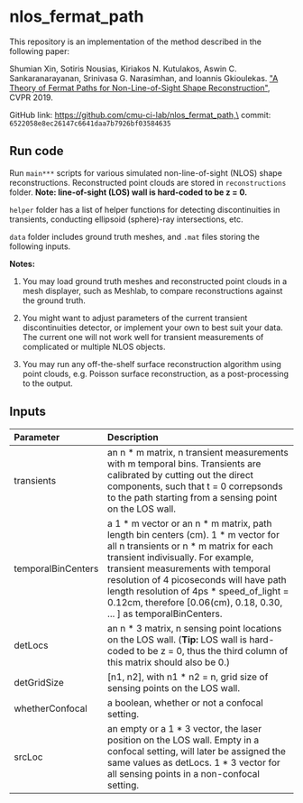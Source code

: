 # nlos_fermat_path

This repository is an implementation of the method described in the following paper:

Shumian Xin, Sotiris Nousias, Kiriakos N. Kutulakos, Aswin C. Sankaranarayanan, Srinivasa G. Narasimhan, and Ioannis Gkioulekas. ["A Theory of Fermat Paths for Non-Line-of-Sight Shape Reconstruction"](http://imaging.cs.cmu.edu/fermat_paths/), CVPR 2019.

GitHub link: https://github.com/cmu-ci-lab/nlos_fermat_path,\
commit: `6522058e8ec26147c6641daa7b7926bf03584635`

## Run code

Run ```main***``` scripts for various simulated non-line-of-sight (NLOS) shape reconstructions. Reconstructed point clouds are stored in ```reconstructions``` folder. **Note: line-of-sight (LOS) wall is hard-coded to be z = 0.**

```helper``` folder has a list of helper functions for detecting discontinuities in transients, conducting ellipsoid (sphere)-ray intersections, etc.

```data``` folder includes ground truth meshes, and ```.mat``` files storing the following inputs.

**Notes:** 

1) You may load ground truth meshes and reconstructed point clouds in a mesh displayer, such as Meshlab, to compare reconstructions against the ground truth. 

2) You might want to adjust parameters of the current transient discontinuities detector, or implement your own to best suit your data. The current one will not work well for transient measurements of complicated or multiple NLOS objects.

3) You may run any off-the-shelf surface reconstruction algorithm using point clouds, e.g. Poisson surface reconstruction, as a post-processing to the output.



## Inputs

| Parameter | Description |
|:---------|:---------|
| transients | an n * m matrix, n transient measurements with m temporal bins. Transients are calibrated by cutting out the direct components, such that t = 0 correpsonds to the path starting from a sensing point on the LOS wall. |
| temporalBinCenters | a 1 * m vector or an n * m matrix, path length bin centers (cm). 1 * m vector for all n transients or n * m matrix for each transient indivisually. For example, transient measurements with temporal resolution of 4 picoseconds will have path length resolution of 4ps * speed_of_light = 0.12cm, therefore [0.06(cm), 0.18, 0.30, ... ] as temporalBinCenters. |
| detLocs | an n * 3 matrix, n sensing point locations on the LOS wall. (**Tip:** LOS wall is hard-coded to be z = 0, thus the third column of this matrix should also be 0.) |
| detGridSize | [n1, n2], with n1 * n2 = n, grid size of sensing points on the LOS wall. |
| whetherConfocal | a boolean, whether or not a confocal setting.|
| srcLoc | an empty or a 1 * 3 vector, the laser position on the LOS wall. Empty in a confocal setting, will later be assigned the same values as detLocs. 1 * 3 vector for all sensing points in a non-confocal setting. |

